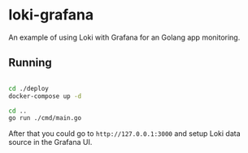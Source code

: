 # loki-grafana

An example of using Loki with Grafana for an Golang app monitoring.

## Running
```bash

cd ./deploy
docker-compose up -d

cd ..
go run ./cmd/main.go

```

After that you could go to `http://127.0.0.1:3000` and setup Loki data source in the Grafana UI.
